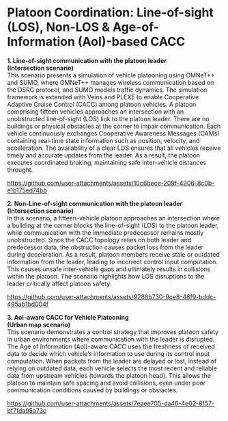 # Platoon Coordination: Line-of-sight (LOS), Non-LOS & Age-of-Information (AoI)-based CACC 
<b> 1. Line-of-sight communication with the platoon leader <br> (Intersection scenario) </b> <br>
This scenario presents a simulation of vehicle platooning using OMNeT++ and SUMO, where OMNeT++ manages wireless communication based on the DSRC protocol, and SUMO models traffic dynamics. The simulation framework is extended with Veins and PLEXE to enable Cooperative Adaptive Cruise Control (CACC) among platoon vehicles. A platoon comprising fifteen vehicles approaches an intersection with an unobstructed line-of-sight (LOS) link to the platoon leader. There are no buildings or physical obstacles at the corner to impair communication. Each vehicle continuously exchanges Cooperative Awareness Messages (CAMs) containing real-time state information such as position, velocity, and acceleration. The availability of a clear LOS ensures that all vehicles receive timely and accurate updates from the leader. As a result, the platoon executes coordinated braking, maintaining safe inter-vehicle distances throught. 

https://github.com/user-attachments/assets/10c6bece-209f-4906-8c0b-e1b175ed74bb

<b> 2. Non-Line-of-sight communication with the platoon leader <br> (Intersection scenario)</b> <br>
In this scenario, a fifteen-vehicle platoon approaches an intersection where a building at the corner blocks the line-of-sight (LOS) to the platoon leader, while communication with the immediate predecessor remains mostly unobstructed. Since the CACC topology relies on both leader and predecessor data, the obstruction causes packet loss from the leader during deceleration. As a result, platoon members receive stale or outdated information from the leader, leading to incorrect control input computation. This causes unsafe inter-vehicle gaps and ultimately results in collisions within the platoon. The scenario highlights how LOS disruptions to the leader critically affect platoon safety.

https://github.com/user-attachments/assets/9288b730-9ce8-48f9-bddc-495ab1bd004f

<b> 3. AoI-aware CACC for Vehicle Platooning  <br> (Urban map scenario)</b> <br>
This scenario demonstrates a control strategy that improves platoon safety in urban environments where communication with the leader is disrupted. The Age of Information (AoI)-aware CACC uses the freshness of received data to decide which vehicle’s information to use during its control input computation. When packets from the leader are delayed or lost, instead of relying on outdated data, each vehicle selects the most recent and reliable data from upstream vehicles (towards the platoon head). This allows the platoon to maintain safe spacing and avoid collisions, even under poor communication conditions caused by buildings or obstacles.

https://github.com/user-attachments/assets/7eaee705-da46-4e02-8f57-bf7fda95a73c



